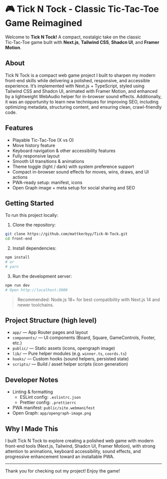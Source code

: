 # 🎮 Tick N Tock - Classic Tic-Tac-Toe Game Reimagined

Welcome to **Tick N Tock!** A compact, nostalgic take on the classic Tic‑Tac‑Toe game built with **Next.js**, **Tailwind CSS**, **Shadcn UI**, and **Framer Motion**.

## About

Tick N Tock is a compact web game project I built to sharpen my modern front-end skills while delivering a polished, responsive, and accessible experience. It’s implemented with Next.js + TypeScript, styled using Tailwind CSS and Shadcn UI, animated with Framer Motion, and enhanced by a lightweight WebAudio helper for in-browser sound effects. Additionally, it was an opportunity to learn new techniques for improving SEO, including optimizing metadata, structuring content, and ensuring clean, crawl-friendly code.

## Features

- Playable Tic-Tac-Toe (X vs O)
- Move history feature
- Keyboard navigation & other accessibility features
- Fully responsive layout
- Smooth UI transitions & animations
- Theme toggle (light / dark) with system preference support
- Compact in-browser sound effects for moves, wins, draws, and UI actions
- PWA-ready setup: manifest, icons
- Open Graph image + meta setup for social sharing and SEO

## Getting Started

To run this project locally:

1. Clone the repository:

```bash
git clone https://github.com/mattkerbyy/Tick-N-Tock.git
cd front-end
```

2. Install dependencies:

```bash
npm install
# or
# yarn
```

3. Run the development server:

```bash
npm run dev
# Open http://localhost:3000
```

> Recommended: Node.js 18+ for best compatibility with Next.js 14 and newer toolchains.

## Project Structure (high level)

- `app/` — App Router pages and layout
- `components/` — UI components (Board, Square, GameControls, Footer, etc.)
- `public/` — Static assets (icons, opengraph image)
- `lib/` — Pure helper modules (e.g. `winner.ts`, `coords.ts`)
- `hooks/` — Custom hooks (sound helpers, persisted state)
- `scripts/` — Build / asset helper scripts (icon generation)

## Developer Notes

- Linting & formatting
  - ESLint config: `.eslintrc.json`
  - Prettier config: `.prettierrc`
- PWA manifest: `public/site.webmanifest`
- Open Graph: `app/opengraph-image.png`

## Why I Made This

I built Tick N Tock to explore creating a polished web game with modern front-end tools (Next.js, Tailwind, Shadcn UI, Framer Motion), with strong attention to animations, keyboard accessibility, sound effects, and progressive enhancement toward an installable PWA.

---

Thank you for checking out my project! Enjoy the game!
